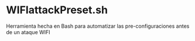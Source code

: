 # WIFIattackPreset.sh
Herramienta hecha en Bash para automatizar las pre-configuraciones antes de un ataque WIFI
